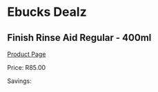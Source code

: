 
# Ebucks Dealz
## Finish Rinse Aid Regular - 400ml
[Product Page](https://www.ebucks.com/web/shop/productSelected.do?prodId=583687489&catId=908586136)

Price: R85.00

Savings: 


	